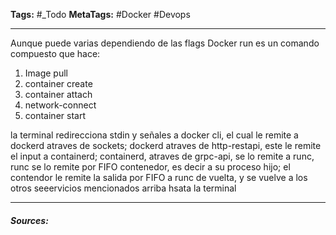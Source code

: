 **Tags:** #_Todo
**MetaTags:** #Docker #Devops 
- - -

Aunque puede varias dependiendo de las flags 
Docker run es un comando compuesto que hace:
1) Image pull
2) container create
3) container attach
4) network-connect
5) container start

la terminal redirecciona stdin y señales a docker cli, el cual le remite a dockerd atraves de sockets;
dockerd atraves de http-restapi, este le remite el input a containerd;
containerd, atraves de grpc-api, se lo remite a runc,
runc se lo remite por FIFO contenedor, es decir a su proceso hijo;
el contendor le remite la salida por FIFO a runc de vuelta, y se vuelve a los otros seeervicios mencionados arriba hsata la terminal

- - - 
#### ***Sources:***
